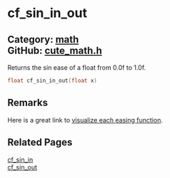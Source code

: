 [](../header.md ':include')

# cf_sin_in_out

Category: [math](https://github.com/RandyGaul/cute_framework/blob/master/docs/api_reference?id=math)  
GitHub: [cute_math.h](https://github.com/RandyGaul/cute_framework/blob/master/include/cute_math.h)  
---

Returns the sin ease of a float from 0.0f to 1.0f.

```cpp
float cf_sin_in_out(float x)
```

## Remarks

Here is a great link to [visualize each easing function](https://easings.net/).

## Related Pages

[cf_sin_in](https://github.com/RandyGaul/cute_framework/blob/master/docs/math/cf_sin_in.md)  
[cf_sin_out](https://github.com/RandyGaul/cute_framework/blob/master/docs/math/cf_sin_out.md)  

